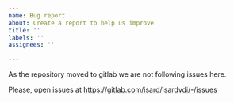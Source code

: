 ```yaml
---
name: Bug report
about: Create a report to help us improve
title: ''
labels: ''
assignees: ''

---
```


As the repository moved to gitlab we are not following issues here.

Please, open issues at https://gitlab.com/isard/isardvdi/-/issues
